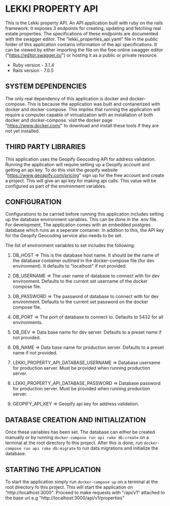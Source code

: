 # LEKKI PROPERTY API

This is the Lekki property API. An API application built with ruby on the rails framework. It exposes 3 endpoints for creating, updating and fetching real estate properties. The specifications of these endpoints are documented with the swagger editor. The "lekki_properties_api.yaml" file in the public folder of this application contains information of the api specifications. It can be viewed by either importing the file on the free online swagger editor ("https://editor.swagger.io/") or hosting it as a public or private resource.


* Ruby version - 3.1.4
* Rails version - 7.0.5

## SYSTEM DEPENDENCIES

The only real dependency of this application is docker and docker-compose. This is because the application was built and contanerized with docker and docker-compose.  This implies that running the application will require a computer capable of virtualization with an installation of both docker and docker-compose. visit the docker page "https://www.docker.com/" to download and install these tools if they are not yet installed.   

## THIRD PARTY LIBRARIES

This application uses the Geopify Geocoding API for address validation. Running the application will require setting up a Geopify account and getting an api key. To do this visit the geopify website "https://www.geoapify.com/pricing" sign up for the free account and create a project. This will give an api key for making api calls. This value will be configured as part of the environment variables.

## CONFIGURATION

Configurations to be carried before running this application includes setting up the database environment variables. This can be done in the .env file. For development, The application comes with an embedded postgres database which runs as a seperate container. In addition to this, the API key for the Geopify Geocoding service also needs to be set.

The list of environment variables to set includes the following:

1. DB_HOST => This is the database host name. It should be the name of the database container outlined in the docker-compose file (for dev environment). It defaults to "localhost" if not provided.

2. DB_USERNAME => The user name of database to connect with for dev environment. Defaults to the current set username of the docker compose file.

3. DB_PASSWORD => The password of database to connect with for dev environment. Defaults to the current set password on the docker compose file.

4. DB_PORT => The port of database to connect to. Defaults to 5432 for all environments.

5. DB_DEV => Data base name for dev server. Defaults to a preset name if not provided.

6. DB_NAME => Data base name for production server. Defaults to a preset name if not provided.

7. LEKKI_PROPERTY_API_DATABASE_USERNAME => Database username for production server. Must be provided when running production server.

8. LEKKI_PROPERTY_API_DATABASE_PASSWORD => Database password for production server. Must be provided when running production server.

9. GEOPIFY_API_KEY => Geopify api key for address validation.


## DATABASE CREATION AND INITIALIZATION

Once these variables has been set. The database can either be created manually or by running ```docker-compose run api rake db:create``` on a terminal at the root directory fo this project. After this is done, run ```docker-compose run api rake db:migrate``` to run data migrations and initialize the database.


## STARTING THE APPLICATION

To start the application simply run ```docker-compose up``` on a terminal at the root directory fo this project. This will start the application on "http://localhost:3000".
Proceed to make requests with "/api/v1" attached to the base url e.g "http://localhost:3000/api/v1/properties"